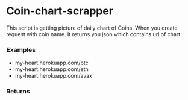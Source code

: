 # Coin-chart-scrapper

<p>
This script is getting picture of daily chart of Coins.
When you create request with coin name. 
It returns you json which contains url of chart. 
</p>

<h3>Examples</h3>
<p>

* my-heart.herokuapp.com/btc
* my-heart.herokuapp.com/eth
* my-heart.herokuapp.com/avax

</p>

<h3>Returns</h3>

